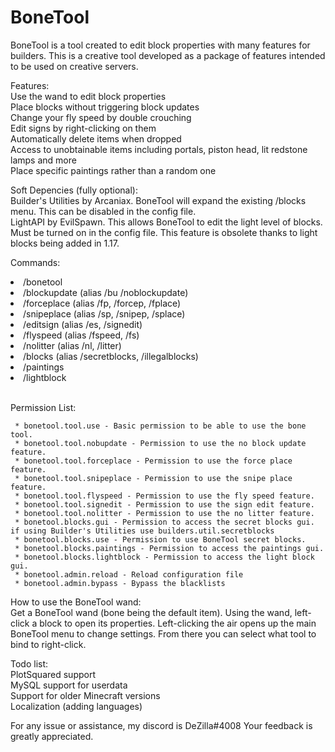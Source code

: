 # BoneTool
BoneTool is a tool created to edit block properties with many features for builders. This is a creative tool developed as a package of features intended to be used on creative servers. 


Features:<br>
Use the wand to edit block properties<br>
Place blocks without triggering block updates<br>
Change your fly speed by double crouching<br>
Edit signs by right-clicking on them<br>
Automatically delete items when dropped<br>
Access to unobtainable items including portals, piston head, lit redstone lamps and more<br>
Place specific paintings rather than a random one<br>

Soft Depencies (fully optional):<br>
Builder's Utilities by Arcaniax. BoneTool will expand the existing /blocks menu. This can be disabled in the config file.<br>
LightAPI by EvilSpawn. This allows BoneTool to edit the light level of blocks. Must be turned on in the config file. This feature is obsolete thanks to light blocks being added in 1.17.<br>


Commands:
<li>/bonetool</li>
<li>/blockupdate (alias /bu /noblockupdate)</li>
<li>/forceplace (alias /fp, /forcep, /fplace)</li>
<li>/snipeplace (alias /sp, /snipep, /splace)</li>
<li>/editsign (alias /es, /signedit)</li>
<li>/flyspeed (alias /fspeed, /fs)</li>
<li>/nolitter (alias /nl, /litter)</li>
<li>/blocks (alias /secretblocks, /illegalblocks)</li>
<li>/paintings</li>
<li>/lightblock</li>
<br>

Permission List: 

     * bonetool.tool.use - Basic permission to be able to use the bone tool.
     * bonetool.tool.nobupdate - Permission to use the no block update feature.
     * bonetool.tool.forceplace - Permission to use the force place feature.
     * bonetool.tool.snipeplace - Permission to use the snipe place feature.
     * bonetool.tool.flyspeed - Permission to use the fly speed feature.
     * bonetool.tool.signedit - Permission to use the sign edit feature.
     * bonetool.tool.nolitter - Permission to use the no litter feature.
     * bonetool.blocks.gui - Permission to access the secret blocks gui. if using Builder's Utilities use builders.util.secretblocks
     * bonetool.blocks.use - Permission to use BoneTool secret blocks.
     * bonetool.blocks.paintings - Permission to access the paintings gui.
     * bonetool.blocks.lightblock - Permission to access the light block gui.
     * bonetool.admin.reload - Reload configuration file
     * bonetool.admin.bypass - Bypass the blacklists 


How to use the BoneTool wand: <br>
Get a BoneTool wand (bone being the default item). Using the wand, left-click a block to open its properties. Left-clicking the air opens up the main BoneTool menu to change settings. From there you can select what tool to bind to right-click.


Todo list:<br>
PlotSquared support<br>
MySQL support for userdata<br>
Support for older Minecraft versions<br>
Localization (adding languages)<br>

For any issue or assistance, my discord is DeZilla#4008
Your feedback is greatly appreciated.

